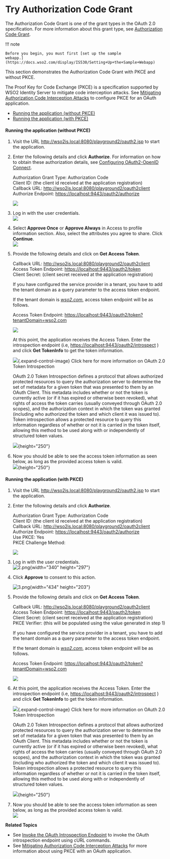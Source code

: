 # Try Authorization Code Grant

The Authorization Code Grant is one of the grant types in the OAuth 2.0
specification. For more information about this grant type, see
[Authorization Code Grant](../../using-wso2-identity-server/authorization-code-grant).

!!! note
    
    Before you begin, you must first [set up the sample
    webapp.](https://docs.wso2.com/display/IS530/Setting+Up+the+Sample+Webapp)
    

This section demonstrates the Authorization Code Grant with PKCE and
without PKCE.

The Proof Key for Code Exchange (PKCE) is a specification supported by
WSO2 Identity Server to mitigate code interception attacks. See
[Mitigating Authorization Code Interception
Attacks](https://docs.wso2.com/display/IS530/Mitigating+Authorization+Code+Interception+Attacks)
to configure PKCE for an OAuth application.

-   [Running the application (without
    PKCE)](#TryAuthorizationCodeGrant-Runningtheapplication(withoutPKCE))
-   [Running the application (with
    PKCE)](#TryAuthorizationCodeGrant-Runningtheapplication(withPKCE))

#### **Running the application (without PKCE)**

1.  Visit the URL <http://wso2is.local:8080/playground2/oauth2.jsp> to
    start the application.

2.  Enter the following details and click **Authorize**. For
    information on how to obtain these authorization details, see
    [Configuring OAuth2-OpenID
    Connect](_Configuring_OAuth2-OpenID_Connect_).

    Authorization Grant Type: Authorization Code  
    Client ID: (the client id received at the application
    registration)  
    Callback URL: <http://wso2is.local:8080/playground2/oauth2client>  
    Authorize Endpoint: <https://localhost:9443/oauth2/authorize>

      
    ![]( ../../assets/img/103329947/103329953.png) 

3.  Log in with the user credentials.  
    ![]( ../../assets/img/103329947/103329952.png) 

      

4.  Select **Approve Once** or **Approve Always** in Access to profile
    information section. Also, select the attributes you agree to share.
    Click **Continue**.  
    ![]( ../../assets/img/103329947/103329951.png) 

      

5.  Provide the following details and click on **Get Access Token**.

    Callback URL: <http://wso2is.local:8080/playground2/oauth2client>  
    Access Token Endpoint: <https://localhost:9443/oauth2/token>  
    Client Secret: (client secret received at the application
    registration)

    If you have configured the service provider in a tenant, you have to
    add the tenant domain as a query parameter to the access token
    endpoint.

    If the tenant domain is *[wso2.com](http://wso2.com)*, access token
    endpoint will be as follows.

    Access Token Endpoint:
    <https://localhost:9443/oauth2/token?tenantDomain=wso2.com>

    ![]( ../../assets/img/103329947/103329950.png)   
      

    At this point, the application receives the Access Token. Enter the
    introspection endpoint (i.e,
    <https://localhost:9443/oauth2/introspect> ) and click **Get
    TokenInfo** to get the token information.  
      

    ![](images/icons/grey_arrow_down.png){.expand-control-image} Click
    here for more information on OAuth 2.0 Token Introspection

    OAuth 2.0 Token Introspection defines a protocol that allows
    authorized protected resources to query the authorization server to
    determine the set of metadata for a given token that was presented
    to them by an OAuth Client. This metadata includes whether or not
    the token is currently active (or if it has expired or otherwise
    been revoked), what rights of access the token carries (usually
    conveyed through OAuth 2.0 scopes), and the authorization context in
    which the token was granted (including who authorized the token and
    which client it was issued to). Token introspection allows a
    protected resource to query this information regardless of whether
    or not it is carried in the token itself, allowing this method to be
    used along with or independently of structured token values.

      

    ![]( ../../assets/img/103329947/103329956.png){height="250"}

6.  Now you should be able to see the access token information as seen
    below, as long as the provided access token is valid.  
    ![]( ../../assets/img/103329947/103329955.png){height="250"}

#### **Running the application (with PKCE)**

1.  Visit the URL <http://wso2is.local:8080/playground2/oauth2.jsp> to
    start the application.

2.  Enter the following details and click **Authorize**.

    Authorization Grant Type: Authorization Code  
    Client ID: (the client id received at the application
    registration)  
    Callback URL: <http://wso2is.local:8080/playground2/oauth2client>  
    Authorize Endpoint: <https://localhost:9443/oauth2/authorize>  
    Use PKCE: Yes  
    PKCE Challenge Method:

    ![]( ../../assets/img/103329947/103329960.png)

      

3.  Log in with the user credentials.  
    ![2.png](https://lh3.googleusercontent.com/lpIx7mjc8_V6mLfJNg2RFxSXWEcrrVHPHto6bBxCYqsxnYsavveiBfaE4_AQ0Gq0wfwKFba4F25li8P6aaAp9sEBSCX5tBxIsn5b0NqNBy27VV94BcTSHJlRPLI3FOsSmVsWAVM2){width="340"
    height="297"}

4.  Click **Approve** to consent to this action.

    ![3.png](https://lh5.googleusercontent.com/dpfRmmoe097JTIVOqEZHYwXrgX9j9q7wOvOe_Rq2WB48qnr6k937maFlZkF8iqP2yAELMkvclM-7y08EcQyTpAyJqyZ56P1t1JyPsEQUNjoHuuYin3Tu6KgpP1GSU_OIX-FI5B7v){width="434"
    height="203"}

5.  Provide the following details and click on **Get Access Token**.

    Callback URL: <http://wso2is.local:8080/playground2/oauth2client>  
    Access Token Endpoint: <https://localhost:9443/oauth2/token>  
    Client Secret: (client secret received at the application
    registration)  
    PKCE Verifier: (this will be populated using the value generated in
    step 1)

    If you have configured the service provider in a tenant, you have to
    add the tenant domain as a query parameter to the access token
    endpoint.

    If the tenant domain is *[wso2.com](http://wso2.com)*, access token
    endpoint will be as follows.

    Access Token Endpoint:
    <https://localhost:9443/oauth2/token?tenantDomain=wso2.com>

    ![]( ../../assets/img/103329947/103329958.jpg)  
      

6.  At this point, the application receives the Access Token. Enter the
    introspection endpoint (i.e,
    <https://localhost:9443/oauth2/introspect> ) and click **Get
    TokenInfo** to get the token information.

    ![](images/icons/grey_arrow_down.png){.expand-control-image} Click
    here for more information on OAuth 2.0 Token Introspection

    OAuth 2.0 Token Introspection defines a protocol that allows
    authorized protected resources to query the authorization server to
    determine the set of metadata for a given token that was presented
    to them by an OAuth Client. This metadata includes whether or not
    the token is currently active (or if it has expired or otherwise
    been revoked), what rights of access the token carries (usually
    conveyed through OAuth 2.0 scopes), and the authorization context in
    which the token was granted (including who authorized the token and
    which client it was issued to). Token introspection allows a
    protected resource to query this information regardless of whether
    or not it is carried in the token itself, allowing this method to be
    used along with or independently of structured token values.

      
    ![]( ../../assets/img/103329947/103329956.png){height="250"}

7.  Now you should be able to see the access token information as seen
    below, as long as the provided access token is valid.  
    ![]( ../../assets/img/103329947/103329955.png) 

**Related Topics**

-   See [Invoke the OAuth Introspection
    Endpoint](https://docs.wso2.com/display/IS530/Invoke+the+OAuth+Introspection+Endpoint)
    to invoke the OAuth introspection endpoint using cURL commands.
-   See [Mitigating Authorization Code Interception
    Attacks](https://docs.wso2.com/display/IS530/Mitigating+Authorization+Code+Interception+Attacks)
    for more information about using PKCE with an OAuth application.
